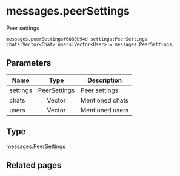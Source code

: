 # messages.peerSettings
Peer settings

```
messages.peerSettings#6880b94d settings:PeerSettings chats:Vector<Chat> users:Vector<User> = messages.PeerSettings;
```

## Parameters
| Name | Type | Description |
| ---- | :----: | ----------- |
| settings | PeerSettings | Peer settings |
| chats | Vector<Chat> | Mentioned chats |
| users | Vector<User> | Mentioned users |


## Type
messages.PeerSettings

## Related pages
